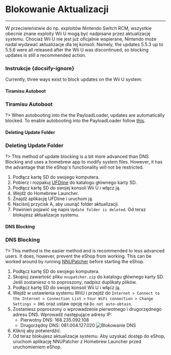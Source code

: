# Blokowanie Aktualizacji
---
W przeciwieństwie do np. exploitów Nintendo Switch RCM, wszystkie obecnie znane exploity Wii U mogą być nadpisane przez aktualizację systemu. Chociaż Wii U nie jest już oficjalnie wspierane, Nintendo może nadal wydawać aktualizacje dla tej konsoli. Namely, the updates 5.5.3 up to 5.5.6 were all released after the Wii U was discontinued, so blocking updates is still a recommended action.

### Instrukcje {docsify-ignore}

Currently, three ways exist to block updates on the Wii U system:
<!-- tabs:start -->

#### **Tiramisu Autoboot**

### Tiramisu Autoboot

?> When autobooting into the the PayloadLoader, updates are automatically blocked. To enable autobooting into the PayloadLoader follow [this](../docs/user-guide/tiramisu/autoboot).

#### **Deleting Update Folder**

### Deleting Update Folder

?> This method of update blocking is a bit more advanced than DNS Blocking and uses a homebrew app to modify system files. However, it has the advantage that the eShop's functionality will not be restricted.
1. Podłącz kartę SD do swojego komputera.
1. Pobierz i rozpakuj [UFDiine](https://github.com/GaryOderNichts/UFDiine/releases) do katalogu głównego karty SD.
1. Podłącz kartę SD do swojej konsoli Wii U i włącz ją.
1. Wejdź do Homebrew Launcher.
1. Znajdź aplikację UFDiine i uruchom ją.
1. Naciśnij przycisk A, aby usunąć folder aktualizacji.
1. Powinien pojawić się napis `Update folder is deleted`. Od teraz blokujesz aktualizacje systemu.

#### **DNS Blocking**

### DNS Blocking

?> This method is the easier method and is recommended to less advanced users. It does, however, prevent the eShop from working. This can be worked around by running [NNUPatcher](https://wiiubru.com/appstore/zips/nnupatcher.zip) before starting the eShop.
1. Podłącz kartę SD do swojego komputera.
1. Skopiuj zawartość pliku `nnupatcher.zip` do katalogu głównego karty SD. Jeśli zostaniesz o to poproszony, nadpisz duplikaty plików.
1. Podłącz kartę SD do swojej konsoli Wii U i włącz ją.
1. Wejdź w ustawienia systemu WiiU i przejdź do `Internet > Connect to the Internet > Connection List >` `Your WiFi connection > Change Settings > DNS` oraz ustaw opcję na `Do not auto-obtain`.
1. Zostaniesz poproszony o wprowadzenie pierwotnego i drugorzędnego adresu DNS. Wprowadź następujące adresy IP:
    - Pierwotny DNS: 168.235.092.108
    - Drugorzędny DNS: 081.004.127.020 <img src="docs/assets/img/DNS.png" alt="Blokowanie DNS" />
1. Kliknij aby potwierdźić.
1. Od teraz blokujesz aktualizacje systemu. Aby uzyskać dostęp do eShop, uruchom aplikację NNUPatcher z Homebrew Launcher przed uruchomieniem eShop.

<!-- tabs:end -->
